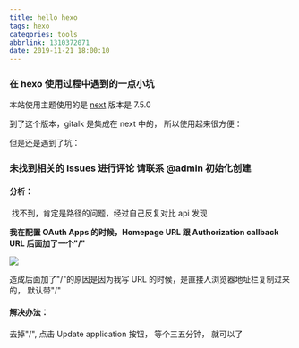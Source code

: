 ```yaml
---
title: hello hexo
tags: hexo
categories: tools
abbrlink: 1310372071
date: 2019-11-21 18:00:10
---
```


### 在 hexo 使用过程中遇到的一点小坑

本站使用主题使用的是 [next](https://github.com/theme-next/hexo-theme-next) 版本是 7.5.0

到了这个版本，gitalk 是集成在 next 中的， 所以使用起来很方便：

但是还是遇到了坑：

<!-- more -->

### 未找到相关的 Issues 进行评论 请联系 @admin 初始化创建

#### 分析：

​ 找不到，肯定是路径的问题，经过自己反复对比 api 发现

**我在配置 OAuth Apps 的时候，Homepage URL 跟 Authorization callback URL 后面加了一个"/"**

![](/images/hexo/oauthapp.png)

造成后面加了"/"的原因是因为我写 URL 的时候，是直接人浏览器地址栏复制过来的， 默认带"/"

#### 解决办法：

去掉"/", 点击 Update application 按钮， 等个三五分钟， 就可以了
